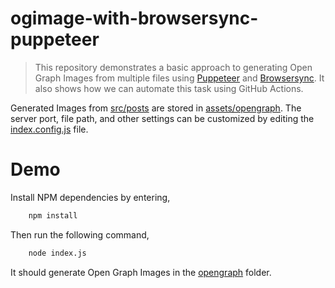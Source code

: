 # ogimage-with-browsersync-puppeteer

> This repository demonstrates a basic approach to generating Open Graph Images from multiple files using [Puppeteer](https://pptr.dev/) and [Browsersync](https://browsersync.io/). It also shows how we can automate this task using GitHub Actions.

Generated Images from [src/posts](./src/posts) are stored in [assets/opengraph](./assets/opengraph). The server port, file path, and other settings can be customized by editing the [index.config.js](./index.config.js) file.

# Demo

Install NPM dependencies by entering,

```bash
	npm install
```

Then run the following command,

```bash
	node index.js
```

It should generate Open Graph Images in the [opengraph](./assets/opengraph) folder.
